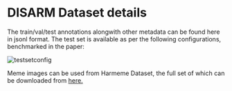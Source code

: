 # DISARM Dataset details

The train/val/test annotations alongwith other metadata can be found here in jsonl format.
The test set is available as per the following configurations, benchmarked in the paper:

![testsetconfig](https://user-images.githubusercontent.com/9869470/217625907-9217825a-83a5-49c3-89d9-7e71634c0b73.png)

Meme images can be used from Harmeme Dataset, the full set of which can be downloaded from <a href="[This directory contains dataset details.]https://github.com/LCS2-IIITD/MOMENTA"> here.</a>
